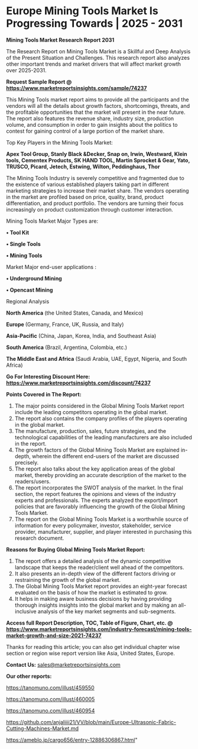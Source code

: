 # Europe Mining Tools Market Is Progressing Towards | 2025 - 2031

<strong>Mining Tools Market Research Report 2031</strong>

The Research Report on Mining Tools Market is a Skillful and Deep Analysis of the Present Situation and Challenges. This research report also analyzes other important trends and market drivers that will affect market growth over 2025-2031.

<strong>Request Sample Report @ <a href=https://www.marketreportsinsights.com/sample/74237>https://www.marketreportsinsights.com/sample/74237</a></strong>

This Mining Tools market report aims to provide all the participants and the vendors will all the details about growth factors, shortcomings, threats, and the profitable opportunities that the market will present in the near future. The report also features the revenue share, industry size, production volume, and consumption in order to gain insights about the politics to contest for gaining control of a large portion of the market share.

Top Key Players in the Mining Tools Market:

<strong>Apex Tool Group, Stanly Black &Decker, Snap on, Irwin, Westward, Klein tools, Cementex Products, SK HAND TOOL, Martin Sprocket & Gear, Yato, TRUSCO, Picard, Jetech, Estwing, Wilton, Peddinghaus, Thor</strong>

The Mining Tools Industry is severely competitive and fragmented due to the existence of various established players taking part in different marketing strategies to increase their market share. The vendors operating in the market are profiled based on price, quality, brand, product differentiation, and product portfolio. The vendors are turning their focus increasingly on product customization through customer interaction.

Mining Tools Market Major Types are:

<strong>• Tool Kit

• Single Tools

• Mining Tools</strong>

Market Major end-user applications :

<strong>• Underground Mining

• Opencast Mining</strong>

Regional Analysis

</u><strong><b>North America</b></strong> (the United States, Canada, and Mexico)

<strong><b>Europe </b></strong>(Germany, France, UK, Russia, and Italy)

<strong><b>Asia-Pacific</b></strong> (China, Japan, Korea, India, and Southeast Asia)

<strong><b>South America</b></strong> (Brazil, Argentina, Colombia, etc.)

<strong><b>The Middle East and Africa</b></strong> (Saudi Arabia, UAE, Egypt, Nigeria, and South Africa)

<strong>Go For Interesting Discount Here: <a href=https://www.marketreportsinsights.com/discount/74237>https://www.marketreportsinsights.com/discount/74237</a></strong>

<strong>Points Covered in The Report:</strong>
<ol>
  <li>The major points considered in the Global Mining Tools Market report include the leading competitors operating in the global market.</li>
  <li>The report also contains the company profiles of the players operating in the global market.</li>
  <li>The manufacture, production, sales, future strategies, and the technological capabilities of the leading manufacturers are also included in the report.</li>
  <li>The growth factors of the Global Mining Tools Market are explained in-depth, wherein the different end-users of the market are discussed precisely.</li>
  <li>The report also talks about the key application areas of the global market, thereby providing an accurate description of the market to the readers/users.</li>
  <li>The report incorporates the SWOT analysis of the market. In the final section, the report features the opinions and views of the industry experts and professionals. The experts analyzed the export/import policies that are favorably influencing the growth of the Global Mining Tools Market.</li>
  <li>The report on the Global Mining Tools Market is a worthwhile source of information for every policymaker, investor, stakeholder, service provider, manufacturer, supplier, and player interested in purchasing this research document.</li>
</ol>
<strong>Reasons for Buying Global Mining Tools Market Report:</strong>

<ol>
  <li>The report offers a detailed analysis of the dynamic competitive landscape that keeps the reader/client well ahead of the competitors.</li>
  <li>It also presents an in-depth view of the different factors driving or restraining the growth of the global market.</li>
  <li>The Global Mining Tools Market report provides an eight-year forecast evaluated on the basis of how the market is estimated to grow.</li>
  <li>It helps in making aware business decisions by having providing thorough insights insights into the global market and by making an all-inclusive analysis of the key market segments and sub-segments.</li>
</ol>
<strong>Access full Report Description, TOC, Table of Figure, Chart, etc. @ <a href=https://www.marketreportsinsights.com/industry-forecast/mining-tools-market-growth-and-size-2021-74237>https://www.marketreportsinsights.com/industry-forecast/mining-tools-market-growth-and-size-2021-74237</a></strong>


Thanks for reading this article; you can also get individual chapter wise section or region wise report version like Asia, United States, Europe.

<strong>Contact Us:</strong>
sales@marketreportsinsights.com

<strong>Our other reports:</strong>

<a href=https://tanomuno.com/illust/459550>https://tanomuno.com/illust/459550</a>

<a href=https://tanomuno.com/illust/460005>https://tanomuno.com/illust/460005</a>

<a href=https://tanomuno.com/illust/460954>https://tanomuno.com/illust/460954</a>

<a href=https://github.com/anjaliiii21/VV/blob/main/Europe-Ultrasonic-Fabric-Cutting-Machines-Market.md>https://github.com/anjaliiii21/VV/blob/main/Europe-Ultrasonic-Fabric-Cutting-Machines-Market.md</a>

<a href=https://ameblo.jp/cargo656/entry-12886306867.html>https://ameblo.jp/cargo656/entry-12886306867.html</a>"
